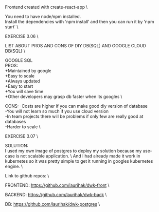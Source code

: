 Frontend created with create-react-app \

You need to have node/npm installed. \
Install the dependencies with 'npm install' and then you can run it by 'npm start' \

EXERCISE 3.06 \

LIST ABOUT PROS AND CONS OF DIY DB(SQL) AND GOOGLE CLOUD DB(SQL) \

GOOGLE SQL \
PROS: \
+Maintained by google \
+Easy to scale \
+Always updated \
+Easy to start \
+You will save time \
+Other developers may grasp db faster when its googles \

CONS:
-Costs are higher if you can make good diy version of database \
-You will not learn so much if you use cloud version \
-In team projects there will be problems if only few are really good at databases \
-Harder to scale \

EXERCISE 3.07 \

SOLUTION:  \
I used my own image of postgres to deploy my solution because my use-case is not scalable application. \ 
And I had already made it work in kubernetes so it was pretty simple to get it running in googles kubernetes engine. \ 



Link to github repos: \

FRONTEND: https://github.com/laurihak/dwk-front \

BACKEND: https://github.com/laurihak/dwk-back \

DB: https://github.com/laurihak/dwk-postgres \
